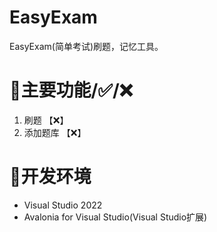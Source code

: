 # EasyExam
 EasyExam(简单考试)刷题，记忆工具。

# 🔨主要功能/✅/❌
1. 刷题 【❌】
2. 添加题库  【❌】



# 🧰开发环境
- Visual Studio 2022  
- Avalonia for Visual Studio(Visual Studio扩展)  

